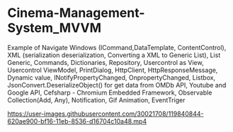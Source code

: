 # Cinema-Management-System_MVVM
Example of Navigate Windows (ICommand,DataTemplate, ContentControl), XML (serialization deserialization, Converting a XML to Generic List), List Generic, Commands, Dictionaries, Repository, Usercontrol as View, Usercontrol ViewModel, PrintDialog, HttpClient, HttpResponseMessage, Dynamic value, INotifyPropertyChanged, OnpropertyChanged, Listbox, JsonConvert.DeserializeObject() for get data from OMDb API, Youtube and Google API, Cefsharp - Chromium Embedded Framework, Observable Collection(Add, Any), Notification, Gif Animation, EventTriger



https://user-images.githubusercontent.com/30021708/119840844-620ae900-bf16-11eb-8536-d16704c10a48.mp4

